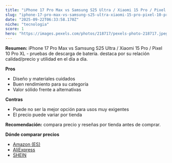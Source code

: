```yaml
---
title: "iPhone 17 Pro Max vs Samsung S25 Ultra / Xiaomi 15 Pro / Pixel 10 Pro XL - pruebas de descarga de batería."
slug: "iphone-17-pro-max-vs-samsung-s25-ultra-xiaomi-15-pro-pixel-10-pro-xl-pruebas-de-"
date: "2025-09-22T06:33:58.170Z"
niche: "tecnologia"
score: 1
hero: "https://images.pexels.com/photos/218717/pexels-photo-218717.jpeg?auto=compress&cs=tinysrgb&fit=crop&h=627&w=1200&auto=compress&cs=tinysrgb&w=1200&h=675&fit=crop"
---
```


**Resumen:** iPhone 17 Pro Max vs Samsung S25 Ultra / Xiaomi 15 Pro / Pixel 10 Pro XL - pruebas de descarga de batería. destaca por su relación calidad/precio y utilidad en el día a día.

**Pros**
- Diseño y materiales cuidados
- Buen rendimiento para su categoría
- Valor sólido frente a alternativas

**Contras**
- Puede no ser la mejor opción para usos muy exigentes
- El precio puede variar por tienda

**Recomendación:** compara precio y reseñas por tienda antes de comprar.

**Dónde comparar precios**
- [Amazon (ES)](https://www.amazon.es/s?k=iPhone%2017%20Pro%20Max%20vs%20Samsung%20S25%20Ultra%20%2F%20Xiaomi%2015%20Pro%20%2F%20Pixel%2010%20Pro%20XL%20-%20pruebas%20de%20descarga%20de%20bater%C3%ADa.&tag=teknovashop25-21)
- [AliExpress](https://www.aliexpress.com/wholesale?SearchText=iPhone%2017%20Pro%20Max%20vs%20Samsung%20S25%20Ultra%20%2F%20Xiaomi%2015%20Pro%20%2F%20Pixel%2010%20Pro%20XL%20-%20pruebas%20de%20descarga%20de%20bater%C3%ADa.)
- [SHEIN](https://www.shein.com/pdsearch/iPhone%2017%20Pro%20Max%20vs%20Samsung%20S25%20Ultra%20%2F%20Xiaomi%2015%20Pro%20%2F%20Pixel%2010%20Pro%20XL%20-%20pruebas%20de%20descarga%20de%20bater%C3%ADa.)